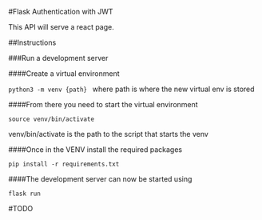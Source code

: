#Flask Authentication with JWT

This API will serve a react page.

##Instructions

###Run a development server

####Create a virtual environment

`python3 -m venv {path} ` where path is where the new virtual env is stored

####From there you need to start the virtual environment

`source venv/bin/activate` <br>

venv/bin/activate is the path to the script that starts the venv

####Once in the VENV install the required packages 

`pip install -r requirements.txt`

####The development server can now be started using

`flask run`



#TODO
